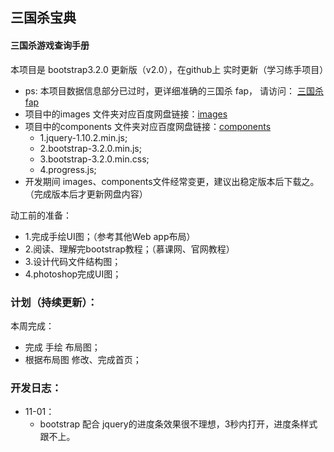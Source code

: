 
## 三国杀宝典

#### 三国杀游戏查询手册

本项目是 bootstrap3.2.0 更新版（v2.0），在github上 实时更新（学习练手项目）

* ps: 本项目数据信息部分已过时，更详细准确的三国杀 fap， 请访问： [三国杀fap](http://dadao.net/sgs/#) 
* 项目中的images 文件夹对应百度网盘链接：[images](http://pan.baidu.com/s/1sjmEicd) 
* 项目中的components 文件夹对应百度网盘链接：[components](http://pan.baidu.com/s/1i3yzO93)
  * 1.jquery-1.10.2.min.js; 
  * 2.bootstrap-3.2.0.min.js; 
  * 3.bootstrap-3.2.0.min.css;
  * 4.progress.js;
* 开发期间 images、components文件经常变更，建议出稳定版本后下载之。（完成版本后才更新网盘内容）


动工前的准备：
* 1.完成手绘UI图；（参考其他Web app布局）
* 2.阅读、理解完bootstrap教程；（慕课网、官网教程）
* 3.设计代码文件结构图；
* 4.photoshop完成UI图；

### 计划（持续更新）：

本周完成：
* 完成 手绘 布局图；
* 根据布局图 修改、完成首页；


### 开发日志：
* 11-01：
  * bootstrap 配合 jquery的进度条效果很不理想，3秒内打开，进度条样式跟不上。
